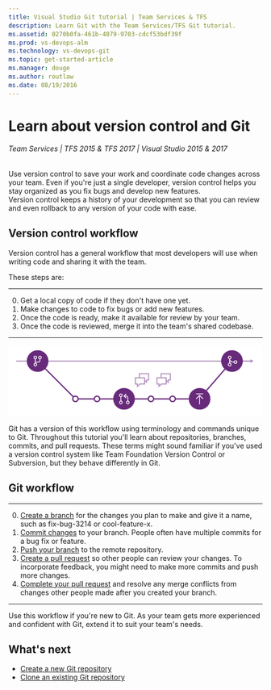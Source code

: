 ```yaml
---
title: Visual Studio Git tutorial | Team Services & TFS
description: Learn Git with the Team Services/TFS Git tutorial.
ms.assetid: 0270b0fa-461b-4079-9703-cdcf53bdf39f
ms.prod: vs-devops-alm
ms.technology: vs-devops-git
ms.topic: get-started-article
ms.manager: douge
ms.author: routlaw
ms.date: 08/19/2016
---
```


#  Learn about version control and Git

###### Team Services | TFS 2015 & TFS 2017 | Visual Studio 2015 & 2017

Use version control to save your work and coordinate code changes across your team. Even if you're just a single developer, version control helps you stay organized as you fix bugs and develop new features.  
Version control keeps a history of your development so that you can review and even rollback to any version of your code with ease.

## Version control workflow

Version control has a general workflow that most developers will use when writing code and sharing it with the team.

These steps are:

----
0. Get a local copy of code if they don't have one yet.
0. Make changes to code to fix bugs or add new features.
0. Once the code is ready, make it available for review by your team.
0. Once the code is reviewed, merge it into the team's shared codebase.

---

![The Git feature branch workflow](_img/gitworkflow.png)

Git has a version of this workflow using terminology and commands unique to Git. Throughout this tutorial you'll learn about repositories, branches, commits, and pull requests. 
These terms might sound familiar if you've used a version control system like Team Foundation Version Control or Subversion, but they behave differently in Git.
 
##  Git workflow

---
0. [Create a branch](branches.md) for the changes you plan to make and give it a name, such as fix-bug-3214 or cool-feature-x. 
0. [Commit changes](commits.md) to your branch. People often have multiple commits for a bug fix or feature.
0. [Push your branch](pushing.md) to the remote repository. 
0. [Create a pull request](pullrequest.md) so other people can review your changes. To incorporate feedback, you might need to make more commits and push more changes.
0. [Complete your pull request](pullrequest.md) and resolve any merge conflicts from changes other people made after you created your branch.   

---

Use this workflow if you're new to Git. As your team gets more experienced and confident with Git,  extend it to suit your team's needs.

## What's next

- [Create a new Git repository](creatingrepo.md)
- [Clone an existing Git repository](clone.md)